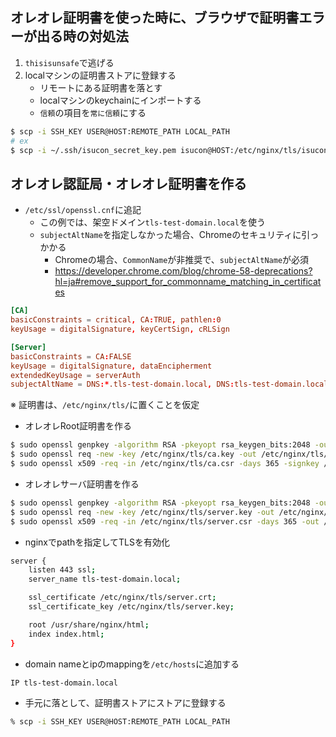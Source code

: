 ## オレオレ証明書を使った時に、ブラウザで証明書エラーが出る時の対処法
1. `thisisunsafe`で逃げる
1. localマシンの証明書ストアに登録する
    - リモートにある証明書を落とす
    - localマシンのkeychainにインポートする
    - `信頼`の項目を`常に信頼`にする
```sh
$ scp -i SSH_KEY USER@HOST:REMOTE_PATH LOCAL_PATH
# ex
$ scp -i ~/.ssh/isucon_secret_key.pem isucon@HOST:/etc/nginx/tls/isucon.crt ./
```

## オレオレ認証局・オレオレ証明書を作る
- `/etc/ssl/openssl.cnf`に追記
    - この例では、架空ドメイン`tls-test-domain.local`を使う
    - `subjectAltName`を指定しなかった場合、Chromeのセキュリティに引っかかる
        - Chromeの場合、`CommonName`が非推奨で、`subjectAltName`が必須
        - https://developer.chrome.com/blog/chrome-58-deprecations?hl=ja#remove_support_for_commonname_matching_in_certificates
```cnf
[CA]
basicConstraints = critical, CA:TRUE, pathlen:0
keyUsage = digitalSignature, keyCertSign, cRLSign

[Server]
basicConstraints = CA:FALSE
keyUsage = digitalSignature, dataEncipherment
extendedKeyUsage = serverAuth
subjectAltName = DNS:*.tls-test-domain.local, DNS:tls-test-domain.local
```

※ 証明書は、`/etc/nginx/tls/`に置くことを仮定

- オレオレRoot証明書を作る
```sh
$ sudo openssl genpkey -algorithm RSA -pkeyopt rsa_keygen_bits:2048 -out /etc/nginx/tls/ca.key
$ sudo openssl req -new -key /etc/nginx/tls/ca.key -out /etc/nginx/tls/ca.csr
$ sudo openssl x509 -req -in /etc/nginx/tls/ca.csr -days 365 -signkey /etc/nginx/tls/ca.key -out /etc/nginx/tls/ca.crt -extfile /etc/ssl/openssl.cnf -extensions CA
```

- オレオレサーバ証明書を作る
```sh
$ sudo openssl genpkey -algorithm RSA -pkeyopt rsa_keygen_bits:2048 -out /etc/nginx/tls/server.key
$ sudo openssl req -new -key /etc/nginx/tls/server.key -out /etc/nginx/tls/server.csr
$ sudo openssl x509 -req -in /etc/nginx/tls/server.csr -days 365 -out /etc/nginx/tls/server.crt -CA /etc/nginx/tls/ca.crt -CAkey /etc/nginx/tls/ca.key -extfile /etc/ssl/openssl.cnf -extensions Server
```

- nginxでpathを指定してTLSを有効化
```sh
server {
	listen 443 ssl;
	server_name tls-test-domain.local;

	ssl_certificate /etc/nginx/tls/server.crt;
	ssl_certificate_key /etc/nginx/tls/server.key;

	root /usr/share/nginx/html;
	index index.html;
}
```

- domain nameとipのmappingを`/etc/hosts`に追加する
```
IP tls-test-domain.local
```

- 手元に落として、証明書ストアにストアに登録する
```sh
% scp -i SSH_KEY USER@HOST:REMOTE_PATH LOCAL_PATH
```

